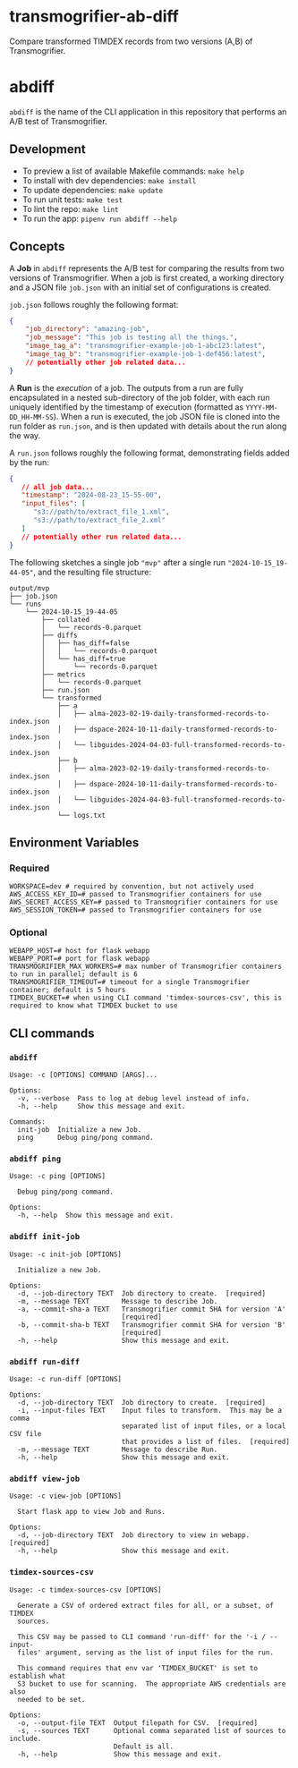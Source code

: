# transmogrifier-ab-diff

Compare transformed TIMDEX records from two versions (A,B) of Transmogrifier.

# abdiff

`abdiff` is the name of the CLI application in this repository that performs an A/B test of Transmogrifier.

## Development

- To preview a list of available Makefile commands: `make help`
- To install with dev dependencies: `make install`
- To update dependencies: `make update`
- To run unit tests: `make test`
- To lint the repo: `make lint`
- To run the app: `pipenv run abdiff --help`

## Concepts

A **Job** in `abdiff` represents the A/B test for comparing the results from two versions of Transmogrifier.  When a job is first created, a working directory and a JSON file `job.json` with an initial set of configurations is created.

`job.json` follows roughly the following format:

```json
{
	"job_directory": "amazing-job",
	"job_message": "This job is testing all the things.",
	"image_tag_a": "transmogrifier-example-job-1-abc123:latest",
	"image_tag_b": "transmogrifier-example-job-1-def456:latest",
	// potentially other job related data...
}
```

A **Run** is the _execution_ of a job. The outputs from a run are fully encapsulated in a nested sub-directory of the job folder, with each run uniquely identified by the timestamp of execution (formatted as `YYYY-MM-DD_HH-MM-SS`). When a run is executed, the job JSON file is cloned into the run folder as `run.json`, and is then updated with details about the run along the way.

A `run.json` follows roughly the following format, demonstrating fields added by the run:

```json
{
   // all job data...
   "timestamp": "2024-08-23_15-55-00",   
   "input_files": [
      "s3://path/to/extract_file_1.xml",
      "s3://path/to/extract_file_2.xml"
   ]
   // potentially other run related data...
}
```

The following sketches a single job `"mvp"` after a single run `"2024-10-15_19-44-05"`, and the resulting file structure:

```text
output/mvp
├── job.json
└── runs
    └── 2024-10-15_19-44-05
        ├── collated
        │   └── records-0.parquet
        ├── diffs
        │   ├── has_diff=false
        │   │   └── records-0.parquet
        │   └── has_diff=true
        │       └── records-0.parquet
        ├── metrics
        │   └── records-0.parquet
        ├── run.json
        └── transformed
            ├── a
            │   ├── alma-2023-02-19-daily-transformed-records-to-index.json
            │   ├── dspace-2024-10-11-daily-transformed-records-to-index.json
            │   └── libguides-2024-04-03-full-transformed-records-to-index.json
            ├── b
            │   ├── alma-2023-02-19-daily-transformed-records-to-index.json
            │   ├── dspace-2024-10-11-daily-transformed-records-to-index.json
            │   └── libguides-2024-04-03-full-transformed-records-to-index.json
            └── logs.txt
```

## Environment Variables

### Required

```text
WORKSPACE=dev # required by convention, but not actively used
AWS_ACCESS_KEY_ID=# passed to Transmogrifier containers for use
AWS_SECRET_ACCESS_KEY=# passed to Transmogrifier containers for use 
AWS_SESSION_TOKEN=# passed to Transmogrifier containers for use
```

### Optional

```text
WEBAPP_HOST=# host for flask webapp
WEBAPP_PORT=# port for flask webapp
TRANSMOGRIFIER_MAX_WORKERS=# max number of Transmogrifier containers to run in parallel; default is 6
TRANSMOGRIFIER_TIMEOUT=# timeout for a single Transmogrifier container; default is 5 hours
TIMDEX_BUCKET=# when using CLI command 'timdex-sources-csv', this is required to know what TIMDEX bucket to use
```

## CLI commands

### `abdiff`
```text
Usage: -c [OPTIONS] COMMAND [ARGS]...

Options:
  -v, --verbose  Pass to log at debug level instead of info.
  -h, --help     Show this message and exit.

Commands:
  init-job  Initialize a new Job.
  ping      Debug ping/pong command.
```

### `abdiff ping`
```text
Usage: -c ping [OPTIONS]

  Debug ping/pong command.

Options:
  -h, --help  Show this message and exit.
```

### `abdiff init-job`
```text
Usage: -c init-job [OPTIONS]

  Initialize a new Job.

Options:
  -d, --job-directory TEXT  Job directory to create.  [required]
  -m, --message TEXT        Message to describe Job.
  -a, --commit-sha-a TEXT   Transmogrifier commit SHA for version 'A'
                            [required]
  -b, --commit-sha-b TEXT   Transmogrifier commit SHA for version 'B'
                            [required]
  -h, --help                Show this message and exit.
```

### `abdiff run-diff`
```text
Usage: -c run-diff [OPTIONS]

Options:
  -d, --job-directory TEXT  Job directory to create.  [required]
  -i, --input-files TEXT    Input files to transform.  This may be a comma
                            separated list of input files, or a local CSV file
                            that provides a list of files.  [required]
  -m, --message TEXT        Message to describe Run.
  -h, --help                Show this message and exit.
```

### `abdiff view-job`
```text
Usage: -c view-job [OPTIONS]

  Start flask app to view Job and Runs.

Options:
  -d, --job-directory TEXT  Job directory to view in webapp.  [required]
  -h, --help                Show this message and exit.
```

### `timdex-sources-csv`
```text
Usage: -c timdex-sources-csv [OPTIONS]

  Generate a CSV of ordered extract files for all, or a subset, of TIMDEX
  sources.

  This CSV may be passed to CLI command 'run-diff' for the '-i / --input-
  files' argument, serving as the list of input files for the run.

  This command requires that env var 'TIMDEX_BUCKET' is set to establish what
  S3 bucket to use for scanning.  The appropriate AWS credentials are also
  needed to be set.

Options:
  -o, --output-file TEXT  Output filepath for CSV.  [required]
  -s, --sources TEXT      Optional comma separated list of sources to include.
                          Default is all.
  -h, --help              Show this message and exit.
```